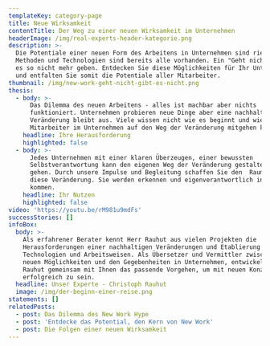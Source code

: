```yaml
---
templateKey: category-page
title: Neue Wirksamkeit
contentTitle: Der Weg zu einer neuen Wirksamkeit im Unternehmen
headerImage: /img/real-experts-header-kategorie.png
description: >-
  Die Potentiale einer neuen Form des Arbeitens in Unternehmen sind riesig. Die
  Methoden und Technologien sind bereits alle vorhanden. Ein "Geht nicht" wird
  es so nicht mehr geben. Entdecken Sie diese Möglichkeiten für Ihr Unternehmen
  und entfalten Sie somit die Potentiale aller Mitarbeiter.
thumbnail: /img/new-work-geht-nicht-gibt-es-nicht.png
thesis:
  - body: >-
      Das Dilemma des neuen Arbeitens - alles ist machbar aber nichts
      funktioniert. Unternehmen probieren neue Dinge aber eine nachhaltige
      Veränderung bleibt aus. Viele wissen nicht wie es beginnt und wie alle
      Mitarbeiter im Unternehmen auf den Weg der Veränderung mitgehen können.
    headline: Ihre Herausforderung
    highlighted: false
  - body: >-
      Jedes Unternehmen mit einer klaren Überzeugen, einer bewussten
      Selbstverantwortung kann den eigenen Weg der Veränderung gestalten und
      gehen. Durch unsere Impulse und Begleitung schaffen Sie den  Raum für
      diese Veränderung. Sie werden erkennen und eigenverantwortlich ins Handel
      kommen.
    headline: Ihr Nutzen
    highlighted: false
video: 'https://youtu.be/rM981u9mdFs'
successStories: []
infoBox:
  body: >-
    Als erfahrener Berater kennt Herr Rauhut aus vielen Projekten die
    Herausforderungen einer nachhaltigen Veränderungen und Etablierung neuer
    Technologien und Arbeitsweisen. Als Übersetzer und Vermittler zwischen den
    neuen Möglichkeiten und den Gegebenheiten in Unternehmen, entwickelt Herr
    Rauhut gemeinsam mit Ihnen das passende Vorgehen, um mit neuen Konzepten
    erfolgreich zu sein.
  headline: Unser Experte - Christoph Rauhut
  image: /img/der-beginn-einer-reise.png
statements: []
relatedPosts:
  - post: Das Dilemma des New Work Hype
  - post: 'Entdecke das Potential, den Kern von New Work'
  - post: Die Folgen einer neuen Wirksamkeit
---
```


